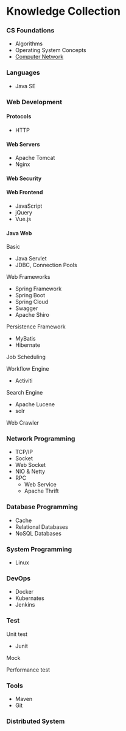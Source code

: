 # Knowledge Collection

### CS Foundations

- Algorithms
- Operating System Concepts
- [Computer Network](cs-foundations/network/_knowledge-network.md)

### Languages 

- Java SE

### Web Development

#### Protocols

- HTTP

#### Web Servers

- Apache Tomcat
- Nginx

#### Web Security

#### Web Frontend

- JavaScript
- jQuery
- Vue.js

#### Java Web

Basic

- Java Servlet
- JDBC, Connection Pools

Web Frameworks

- Spring Framework
- Spring Boot
- Spring Cloud
- Swagger
- Apache Shiro

Persistence Framework 

- MyBatis
- Hibernate

Job Scheduling

Workflow Engine

- Activiti

Search Engine

- Apache Lucene
- solr

Web Crawler

### Network Programming

- TCP/IP
- Socket
- Web Socket
- NIO & Netty
- RPC
  - Web Service
  - Apache Thrift

### Database Programming

- Cache
- Relational Databases
- NoSQL Databases

### System Programming

- Linux

### DevOps

- Docker
- Kubernates
- Jenkins

### Test

Unit test

- Junit

Mock

Performance test

### Tools

- Maven
- Git

### Distributed System

